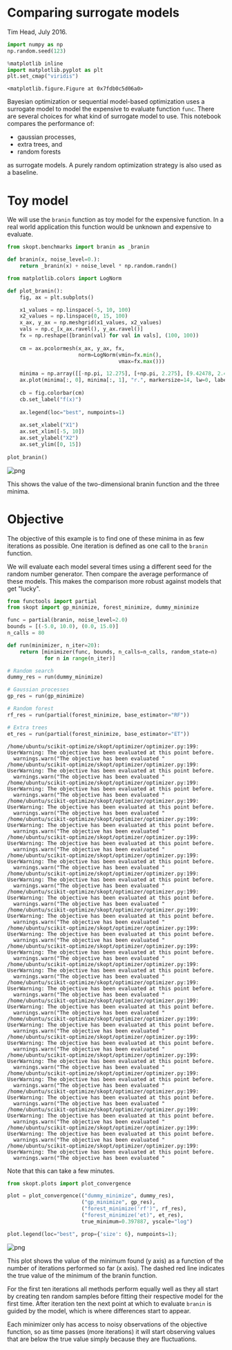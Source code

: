 
# Comparing surrogate models

Tim Head, July 2016.


```python
import numpy as np
np.random.seed(123)

%matplotlib inline
import matplotlib.pyplot as plt
plt.set_cmap("viridis")
```


    <matplotlib.figure.Figure at 0x7fdb0c5d06a0>


Bayesian optimization or sequential model-based optimization uses a surrogate model
to model the expensive to evaluate function `func`. There are several choices
for what kind of surrogate model to use. This notebook compares the performance of:

* gaussian processes,
* extra trees, and
* random forests 

as surrogate models. A purely random optimization strategy is also used as a baseline.


# Toy model

We will use the `branin` function as toy model for the expensive function. In
a real world application this function would be unknown and expensive to evaluate.


```python
from skopt.benchmarks import branin as _branin

def branin(x, noise_level=0.):
    return _branin(x) + noise_level * np.random.randn()
```


```python
from matplotlib.colors import LogNorm

def plot_branin():
    fig, ax = plt.subplots()

    x1_values = np.linspace(-5, 10, 100)
    x2_values = np.linspace(0, 15, 100)
    x_ax, y_ax = np.meshgrid(x1_values, x2_values)
    vals = np.c_[x_ax.ravel(), y_ax.ravel()]
    fx = np.reshape([branin(val) for val in vals], (100, 100))
    
    cm = ax.pcolormesh(x_ax, y_ax, fx,
                       norm=LogNorm(vmin=fx.min(), 
                                    vmax=fx.max()))

    minima = np.array([[-np.pi, 12.275], [+np.pi, 2.275], [9.42478, 2.475]])
    ax.plot(minima[:, 0], minima[:, 1], "r.", markersize=14, lw=0, label="Minima")
    
    cb = fig.colorbar(cm)
    cb.set_label("f(x)")
    
    ax.legend(loc="best", numpoints=1)
    
    ax.set_xlabel("X1")
    ax.set_xlim([-5, 10])
    ax.set_ylabel("X2")
    ax.set_ylim([0, 15])
    
plot_branin()
```


![png](strategy-comparison_files/strategy-comparison_4_0.png)


This shows the value of the two-dimensional branin function and the three minima.


# Objective

The objective of this example is to find one of these minima in as few iterations
as possible. One iteration is defined as one call to the `branin` function.

We will evaluate each model several times using a different seed for the
random number generator. Then compare the average performance of these
models. This makes the comparison more robust against models that get
"lucky".


```python
from functools import partial
from skopt import gp_minimize, forest_minimize, dummy_minimize

func = partial(branin, noise_level=2.0)
bounds = [(-5.0, 10.0), (0.0, 15.0)]
n_calls = 80
```


```python
def run(minimizer, n_iter=20):
    return [minimizer(func, bounds, n_calls=n_calls, random_state=n) 
            for n in range(n_iter)]

# Random search
dummy_res = run(dummy_minimize) 

# Gaussian processes
gp_res = run(gp_minimize)

# Random forest
rf_res = run(partial(forest_minimize, base_estimator="RF"))

# Extra trees 
et_res = run(partial(forest_minimize, base_estimator="ET"))
```

    /home/ubuntu/scikit-optimize/skopt/optimizer/optimizer.py:199: UserWarning: The objective has been evaluated at this point before.
      warnings.warn("The objective has been evaluated "
    /home/ubuntu/scikit-optimize/skopt/optimizer/optimizer.py:199: UserWarning: The objective has been evaluated at this point before.
      warnings.warn("The objective has been evaluated "
    /home/ubuntu/scikit-optimize/skopt/optimizer/optimizer.py:199: UserWarning: The objective has been evaluated at this point before.
      warnings.warn("The objective has been evaluated "
    /home/ubuntu/scikit-optimize/skopt/optimizer/optimizer.py:199: UserWarning: The objective has been evaluated at this point before.
      warnings.warn("The objective has been evaluated "
    /home/ubuntu/scikit-optimize/skopt/optimizer/optimizer.py:199: UserWarning: The objective has been evaluated at this point before.
      warnings.warn("The objective has been evaluated "
    /home/ubuntu/scikit-optimize/skopt/optimizer/optimizer.py:199: UserWarning: The objective has been evaluated at this point before.
      warnings.warn("The objective has been evaluated "
    /home/ubuntu/scikit-optimize/skopt/optimizer/optimizer.py:199: UserWarning: The objective has been evaluated at this point before.
      warnings.warn("The objective has been evaluated "
    /home/ubuntu/scikit-optimize/skopt/optimizer/optimizer.py:199: UserWarning: The objective has been evaluated at this point before.
      warnings.warn("The objective has been evaluated "
    /home/ubuntu/scikit-optimize/skopt/optimizer/optimizer.py:199: UserWarning: The objective has been evaluated at this point before.
      warnings.warn("The objective has been evaluated "
    /home/ubuntu/scikit-optimize/skopt/optimizer/optimizer.py:199: UserWarning: The objective has been evaluated at this point before.
      warnings.warn("The objective has been evaluated "
    /home/ubuntu/scikit-optimize/skopt/optimizer/optimizer.py:199: UserWarning: The objective has been evaluated at this point before.
      warnings.warn("The objective has been evaluated "
    /home/ubuntu/scikit-optimize/skopt/optimizer/optimizer.py:199: UserWarning: The objective has been evaluated at this point before.
      warnings.warn("The objective has been evaluated "
    /home/ubuntu/scikit-optimize/skopt/optimizer/optimizer.py:199: UserWarning: The objective has been evaluated at this point before.
      warnings.warn("The objective has been evaluated "
    /home/ubuntu/scikit-optimize/skopt/optimizer/optimizer.py:199: UserWarning: The objective has been evaluated at this point before.
      warnings.warn("The objective has been evaluated "
    /home/ubuntu/scikit-optimize/skopt/optimizer/optimizer.py:199: UserWarning: The objective has been evaluated at this point before.
      warnings.warn("The objective has been evaluated "
    /home/ubuntu/scikit-optimize/skopt/optimizer/optimizer.py:199: UserWarning: The objective has been evaluated at this point before.
      warnings.warn("The objective has been evaluated "
    /home/ubuntu/scikit-optimize/skopt/optimizer/optimizer.py:199: UserWarning: The objective has been evaluated at this point before.
      warnings.warn("The objective has been evaluated "
    /home/ubuntu/scikit-optimize/skopt/optimizer/optimizer.py:199: UserWarning: The objective has been evaluated at this point before.
      warnings.warn("The objective has been evaluated "
    /home/ubuntu/scikit-optimize/skopt/optimizer/optimizer.py:199: UserWarning: The objective has been evaluated at this point before.
      warnings.warn("The objective has been evaluated "
    /home/ubuntu/scikit-optimize/skopt/optimizer/optimizer.py:199: UserWarning: The objective has been evaluated at this point before.
      warnings.warn("The objective has been evaluated "
    /home/ubuntu/scikit-optimize/skopt/optimizer/optimizer.py:199: UserWarning: The objective has been evaluated at this point before.
      warnings.warn("The objective has been evaluated "
    /home/ubuntu/scikit-optimize/skopt/optimizer/optimizer.py:199: UserWarning: The objective has been evaluated at this point before.
      warnings.warn("The objective has been evaluated "
    /home/ubuntu/scikit-optimize/skopt/optimizer/optimizer.py:199: UserWarning: The objective has been evaluated at this point before.
      warnings.warn("The objective has been evaluated "


Note that this can take a few minutes.


```python
from skopt.plots import plot_convergence

plot = plot_convergence(("dummy_minimize", dummy_res),
                        ("gp_minimize", gp_res),
                        ("forest_minimize('rf')", rf_res),
                        ("forest_minimize('et)", et_res), 
                        true_minimum=0.397887, yscale="log")

plot.legend(loc="best", prop={'size': 6}, numpoints=1);
```


![png](strategy-comparison_files/strategy-comparison_9_0.png)


This plot shows the value of the minimum found (y axis) as a function of the number
of iterations performed so far (x axis). The dashed red line indicates the
true value of the minimum of the branin function.

For the first ten iterations all methods perform equally well as they all start
by creating ten random samples before fitting their respective model for the
first time. After iteration ten the next point at which to evaluate `branin` is
guided by the model, which is where differences start to appear.

Each minimizer only has access to noisy observations of the objective
function, so as time passes (more iterations) it will start observing values that
are below the true value simply because they are fluctuations.
